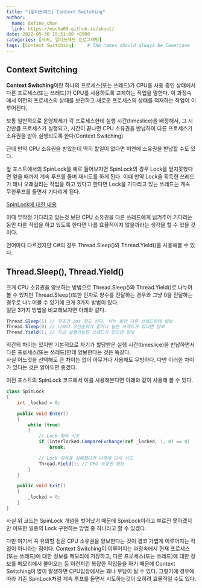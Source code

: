 ```yaml
---
title: "[멀티쓰레드] Context Switching"
author:
  name: define_chan
  link: https://eucha09.github.io/about/
date: 2022-05-30 15:51:00 +0900
categories: [서버, 멀티쓰레드 프로그래밍]
tags: [Context Switching]     # TAG names should always be lowercase
---
```


## **Context Switching**

**Context Switching**이란 하나의 프로세스(또는 쓰레드)가 CPU를 사용 중인 상태에서 다른 프로세스(또는 쓰레드)가 CPU를 사용하도록 교체하는 작업을 말한다. 이 과정속에서 이전의 프로세스의 상태를 보관하고 새로운 프로세스의 상태를 적재하는 작업이 이루어진다.

보통 일반적으로 운영체제가 각 프로세스한테 실행 시간(timeslice)을 배정해서, 그 시간만큼 프로세스가 실행되고, 시간이 끝나면 CPU 소유권을 반납하여 다른 프로세스가 소유권을 받아 실행되도록 한다(Context Switching).

근데 만약 CPU 소유권을 받았는데 딱히 할일이 없다면 미연에 소유권을 받납할 수도 있다.

앞 포스트에서의 SpinLock을 예로 들어보자면 SpinLock의 경우 Lock을 얻지못했다면 얻을 때까지 계속 루프를 돌며 재시도를 하게 된다. 이때 만약 Lock을 획득한 쓰레드가 꽤나 오래걸리는 작업을 하고 있다고 한다면 Lock을 기다리고 있는 쓰레드는 계속 무한루프를 돌면서 기다리게 된다.

[SpinLock에 대한 내용](https://eucha09.github.io/posts/SpinLock/)

이때 무작정 기다리고 있는것 보단 CPU 소유권을 다른 쓰레드에게 넘겨주어 기다리는 동안 다른 작업을 하고 있도록 한다면 나름 효율적이지 않을까라는 생각을 할 수 있을 것이다.

언어마다 다르겠지만 C#의 경우 Thread.Sleep()와 Thread.Yield()를 사용해볼 수 있다.

## **Thread.Sleep(), Thread.Yield()**

크게 CPU 소유권을 양보하는 방법으로 Thread.Sleep()와 Thread.Yield()로 나누어 볼 수 있지만 Thread.Sleep()또한 인자로 양수를 전달하는 경우와 그냥 0을 전달하는 경우로 나누어볼 수 있기에 크게 3가지 방법이 있다.   
일단 3가지 방법을 비교해보자면 아래와 같다.

```cs
Thread.Sleep(1) // 무조건 1ms 정도 쉰다. 쉬는 동안 다른 쓰레드한테 양보
Thread.Sleep(0) // 나보다 우선순위가 같거나 높은 쓰레드가 있다면 양보
Thread.Yield(); // 지금 실행가능한 쓰레드가 있으면 양보
```

약간의 차이는 있지만 기본적으로 자기가 할당받은 실행 시간(timeslice)을 반납하면서 다른 프로세스(또는 쓰레드)한테 양보한다는 것은 똑같다.   
사실 어느것을 선택해도 큰 차이는 없어 아무거나 사용해도 무방하다. 다만 이러한 차이가 있다는 것은 알아두면 좋겠다.

이전 포스트의 SpinLock 코드에서 이를 사용해본다면 아래와 같이 사용해 볼 수 있다.

```cs
class SpinLock
{
    int _locked = 0;

    public void Enter()
    {
        while (true)
        {
            // Lock 획득 시도
            if (Interlocked.CompareExchange(ref _locked, 1, 0) == 0)
                break;

            // Lock 획득을 실패했다면 나중에 다시 시도
            Thread.Yield(); // CPU 소유권 양보
        }
    }

    public void Exit()
    {
        _locked = 0;
    }
}
```

사실 위 코드는 SpinLock 개념을 벗어났기 때문에 SpinLock이라고 부르진 못하겠지만 이또한 일종의 Lock 구현하는 방법 중 하나라고 할 수 있겠다.

다만 여기서 꼭 유의할 점은 CPU 소유권을 양보한다는 것이 결코 가볍게 이루어지는 작업이 아니라는 점이다. Context Switching이 이루어지는 과정속에서 현재 프로세스(또는 쓰레드)에 대한 정보를 메모리에 저장하고, 다른 프로세스(또는 쓰레드)에 대한 정보를 메모리에서 불어오는 등 이런저런 복잡한 작업들을 하기 때문에 Context Switching이 많이 발생하면 CPU입장에서는 꽤나 부담이 될 수 있다. 그렇기에 경우에 따라 기존 SpinLock처럼 계속 루프를 돌면서 시도하는것이 오히려 효율적일 수도 있다.
